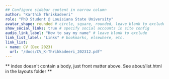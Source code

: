 ```yaml
---
## Configure sidebar content in narrow column
author: "Karthik Thrikkadeeri"
role: "PhD Student @ Louisiana State University"
avatar_shape: rounded # circle, square, rounded, leave blank to exclude
show_social_links: true # specify social accounts in site config
audio_link_label: "How to say my name" # leave blank to exclude
link_list_label: "Links" # bookmarks, elsewhere, etc.
link_list:
- name: CV (Dec 2023)
  url: "/docs/CV_K-Thrikkadeeri_202312.pdf"
---
```


** index doesn't contain a body, just front matter above.
See about/list.html in the layouts folder **
